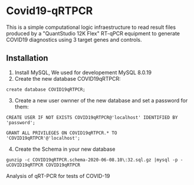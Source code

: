 # Covid19-qRTPCR

This is a simple computational logic infraestructure to read result files produced by a "QuantStudio 12K Flex" RT-qPCR equipment to generate COVID19 diagnostics using 3 target genes and controls.

## Installation

1. Install MySQL, We used for developement MySQL 8.0.19
2. Create the new database COVID19qRTPCR:

`create database COVID19qRTPCR;`

3. Create a new user ownner of the new database and set a password for them:

`CREATE USER IF NOT EXISTS COVID19qRTPCR@'localhost' IDENTIFIED BY 'password';`

`GRANT ALL PRIVILEGES ON COVID19qRTPCR.* TO 'COVID19qRTPCR'@'localhost';`

4. Create the Schema in your new database

`gunzip -c COVID19qRTPCR.schema-2020-06-08.10\:32.sql.gz |mysql -p -uCOVID19qRTPCR COVID19qRTPCR`

Analysis of qRT-PCR for tests of COVID-19
